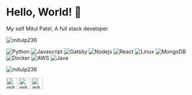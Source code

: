 # Hello, World! 👋
My self Mitul Patel, A full stack developer

<p align="left"> <img src="https://komarev.com/ghpvc/?username=mitulp236" alt="mitulp236" /> </p>


![Python](https://img.shields.io/badge/Code-Python-informational?style=flat-square&logo=python&logoColor=white&color=2bbc8a)
![Javascript](https://img.shields.io/badge/Code-JavaScript-informational?style=flat-square&logo=javascript&logoColor=white&color=2bbc8a)
![Gatsby](https://img.shields.io/badge/Code-Gatsby-informational?style=flat-square&logo=gatsby&logoColor=white&color=2bbc8a)
![Nodejs](https://img.shields.io/badge/Code-Nodejs-informational?style=flat-square&logo=node.js&logoColor=white&color=2bbc8a)
![React](https://img.shields.io/badge/Code-React-informational?style=flat-square&logo=react&logoColor=white&color=2bbc8a)
![Linux](https://img.shields.io/badge/OS-Linux-informational?style=flat-square&logo=linux&logoColor=white&color=2bbc8a)
![MongoDB](https://img.shields.io/badge/Tools-MongoDB-informational?style=flat-square&logo=mongodb&logoColor=white&color=2bbc8a)
![Docker](https://img.shields.io/badge/Tools-Docker-informational?style=flat-square&logo=docker&logoColor=white&color=2bbc8a)
![AWS](https://img.shields.io/badge/Cloud-AWS-informational?style=flat-square&logo=aws&logoColor=white&color=2bbc8a)
![Java](https://img.shields.io/badge/Code-Java-informational?style=flat-square&logo=java&logoColor=white&color=2bbc8a)

<p><img align="center" src="https://github-readme-stats.vercel.app/api/top-langs/?username=mitulp236&layout=compact&hide=html" alt="mitulp236" /></p>

<p >
<a href="https://twitter.com/mitulp236" target="blank"><img align="center" src="https://cdn.jsdelivr.net/npm/simple-icons@3.0.1/icons/twitter.svg" alt="mitulp236" height="30" width="30" /></a>
<a href="https://linkedin.com/in/mitulp236" target="blank"><img align="center" src="https://cdn.jsdelivr.net/npm/simple-icons@3.0.1/icons/linkedin.svg" alt="mitulp236" height="30" width="30" /></a>
<a href="https://instagram.com/mitulp236" target="blank"><img align="center" src="https://cdn.jsdelivr.net/npm/simple-icons@3.0.1/icons/instagram.svg" alt="mitulp236" height="30" width="30" /></a>
</p>
